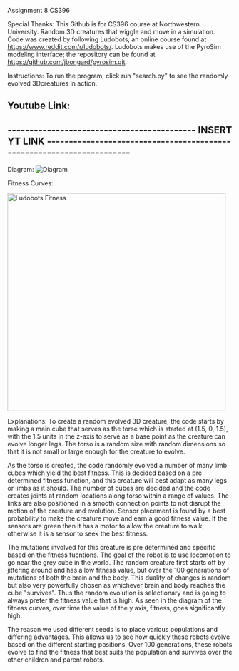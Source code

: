 Assignment 8 CS396

Special Thanks:
This Github is for CS396 course at Northwestern University. Random 3D creatures that wiggle and move in a simulation. Code was created by following Ludobots, an online course found at https://www.reddit.com/r/ludobots/. Ludobots makes use of the PyroSim modeling interface; the repository can be found at https://github.com/jbongard/pyrosim.git.

Instructions:
To run the program, click run "search.py" to see the randomly evolved 3Dcreatures in action.

Youtube Link:
---------------------------------------------------------------------------------------------------------------------------------
------------------------------------------- INSERT YT LINK ----------------------------------------------------------------------
---------------------------------------------------------------------------------------------------------------------------------

Diagram:
![Diagram](https://user-images.githubusercontent.com/91999196/221746891-dc8d0646-2ace-42b9-8963-2e6e1b71d8ac.jpg)

Fitness Curves: 

<img width="489" alt="Ludobots Fitness" src="https://user-images.githubusercontent.com/91999196/221749065-6553e671-09a1-4e0b-acbe-784180ab813b.png">

Explanations:
To create a random evolved 3D creature, the code starts by making a main cube that serves as the torse which is started at (1.5, 0, 1.5), with the 1.5 units in the z-axis to serve as a base point as the creature can evolve longer legs. The torso is a random size with random dimensions so that it is not small or large enough for the creature to evolve.

As the torso is created, the code randomly evolved a number of many limb cubes which yield the best fitness. This is decided based on a pre determined fitness function, and this creature will best adapt as many legs or limbs as it should. The number of cubes are decided and the code creates joints at random locations along torso within a range of values. The links are also positioned in a smooth connection points to not disrupt the motion of the creature and evolution. Sensor placement is found by a best probability to make the creature move and earn a good fitness value. If the sensors are green then it has a motor to allow the creature to walk, otherwise it is a sensor to seek the best fitness.

The mutations involved for this creature is pre determined and specific based on the fitness fucntions. The goal of the robot is to use locomotion to go near the grey cube in the world. The random creature first starts off by jittering around and has a low fitness value, but over the 100 generations of mutations of both the brain and the body. This duality of changes is random but also very powerfully chosen as whichever brain and body reaches the cube "survives". Thus the random evolution is selectionary and is going to always prefer the fitness value that is high. As seen in the diagram of the fitness curves, over time the value of the y axis, fitness, goes significantly high.

The reason we used different seeds is to place various populations and differing advantages. This allows us to see how quickly these robots evolve based on the different starting positions. Over 100 generations, these robots evolve to find the fitness that best suits the population and survives over the other children and parent robots.
